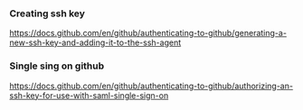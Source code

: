 ### Creating ssh key 
https://docs.github.com/en/github/authenticating-to-github/generating-a-new-ssh-key-and-adding-it-to-the-ssh-agent   
### Single sing on github

https://docs.github.com/en/github/authenticating-to-github/authorizing-an-ssh-key-for-use-with-saml-single-sign-on
